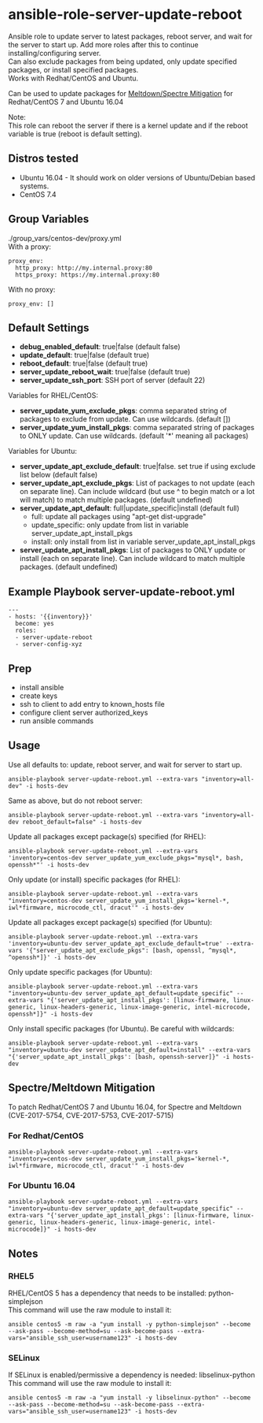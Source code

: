 # ansible-role-server-update-reboot

Ansible role to update server to latest packages, reboot server, and wait for the server to start up. Add more roles after this to continue installing/configuring server.  
Can also exclude packages from being updated, only update specified packages, or install specified packages.  
Works with Redhat/CentOS and Ubuntu.  

Can be used to update packages for [Meltdown/Spectre Mitigation](#spectremeltdown-mitigation) for Redhat/CentOS 7 and Ubuntu 16.04  

Note:  
This role can reboot the server if there is a kernel update and if the reboot variable is true (reboot is default setting).


Distros tested
------------

* Ubuntu 16.04 - It should work on older versions of Ubuntu/Debian based systems.
* CentOS 7.4


Group Variables
------------

./group_vars/centos-dev/proxy.yml  
With a proxy:
```
proxy_env:
  http_proxy: http://my.internal.proxy:80
  https_proxy: https://my.internal.proxy:80
```

With no proxy:
```
proxy_env: []
```


Default Settings
------------

- **debug_enabled_default**: true|false (default false)
- **update_default**: true|false (default true)
- **reboot_default**: true|false (default true)
- **server_update_reboot_wait**: true|false (default true)
- **server_update_ssh_port**: SSH port of server (default 22)

Variables for RHEL/CentOS:
- **server_update_yum_exclude_pkgs**: comma separated string of packages to exclude from update. Can use wildcards. (default [])
- **server_update_yum_install_pkgs**: comma separated string of packages to ONLY update. Can use wildcards. (default '*' meaning all packages)

Variables for Ubuntu:
- **server_update_apt_exclude_default**: true|false. set true if using exclude list below (default false)
- **server_update_apt_exclude_pkgs**: List of packages to not update (each on separate line). Can include wildcard (but use ^ to begin match or a lot will match) to match multiple packages. (default undefined)
- **server_update_apt_default**: full|update_specific|install (default full)
  - full: update all packages using "apt-get dist-upgrade"
  - update_specific: only update from list in variable server_update_apt_install_pkgs
  - install: only install from list in variable server_update_apt_install_pkgs
- **server_update_apt_install_pkgs**: List of packages to ONLY update or install (each on separate line). Can include wildcard to match multiple packages. (default undefined)


Example Playbook server-update-reboot.yml
------------

```
---
- hosts: '{{inventory}}'
  become: yes
  roles:
  - server-update-reboot
  - server-config-xyz
```


Prep
------------

- install ansible
- create keys
- ssh to client to add entry to known_hosts file
- configure client server authorized_keys
- run ansible commands

Usage
------------

Use all defaults to: update, reboot server, and wait for server to start up.
```
ansible-playbook server-update-reboot.yml --extra-vars "inventory=all-dev" -i hosts-dev
```

Same as above, but do not reboot server:
```
ansible-playbook server-update-reboot.yml --extra-vars "inventory=all-dev reboot_default=false" -i hosts-dev
```

Update all packages except package(s) specified (for RHEL):
```
ansible-playbook server-update-reboot.yml --extra-vars 'inventory=centos-dev server_update_yum_exclude_pkgs="mysql*, bash, openssh*"' -i hosts-dev
```

Only update (or install) specific packages (for RHEL):
```
ansible-playbook server-update-reboot.yml --extra-vars "inventory=centos-dev server_update_yum_install_pkgs='kernel-*, iwl*firmware, microcode_ctl, dracut'" -i hosts-dev
```

Update all packages except package(s) specified (for Ubuntu):
```
ansible-playbook server-update-reboot.yml --extra-vars 'inventory=ubuntu-dev server_update_apt_exclude_default=true' --extra-vars '{"server_update_apt_exclude_pkgs": [bash, openssl, ^mysql*, ^openssh*]}' -i hosts-dev
```

Only update specific packages (for Ubuntu):
```
ansible-playbook server-update-reboot.yml --extra-vars "inventory=ubuntu-dev server_update_apt_default=update_specific" --extra-vars "{'server_update_apt_install_pkgs': [linux-firmware, linux-generic, linux-headers-generic, linux-image-generic, intel-microcode, openssh*]}" -i hosts-dev
```

Only install specific packages (for Ubuntu). Be careful with wildcards:
```
ansible-playbook server-update-reboot.yml --extra-vars "inventory=ubuntu-dev server_update_apt_default=install" --extra-vars "{'server_update_apt_install_pkgs': [bash, openssh-server]}" -i hosts-dev
```


## Spectre/Meltdown Mitigation

To patch Redhat/CentOS 7 and Ubuntu 16.04, for Spectre and Meltdown (CVE-2017-5754, CVE-2017-5753, CVE-2017-5715)  


### For Redhat/CentOS
```
ansible-playbook server-update-reboot.yml --extra-vars "inventory=centos-dev server_update_yum_install_pkgs='kernel-*, iwl*firmware, microcode_ctl, dracut'" -i hosts-dev
```

### For Ubuntu 16.04
```
ansible-playbook server-update-reboot.yml --extra-vars "inventory=ubuntu-dev server_update_apt_default=update_specific" --extra-vars "{'server_update_apt_install_pkgs': [linux-firmware, linux-generic, linux-headers-generic, linux-image-generic, intel-microcode]}" -i hosts-dev
```


## Notes
### RHEL5
RHEL/CentOS 5 has a dependency that needs to be installed: python-simplejson  
This command will use the raw module to install it:
```
ansible centos5 -m raw -a "yum install -y python-simplejson" --become --ask-pass --become-method=su --ask-become-pass --extra-vars="ansible_ssh_user=username123" -i hosts-dev
```

### SELinux
If SELinux is enabled/permissive a dependency is needed: libselinux-python  
This command will use the raw module to install it:
```
ansible centos5 -m raw -a "yum install -y libselinux-python" --become --ask-pass --become-method=su --ask-become-pass --extra-vars="ansible_ssh_user=username123" -i hosts-dev
```

